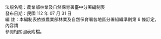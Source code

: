 法規名稱：農業部林業及自然保育署臺中分署編制表  
發布日期：民國 112 年 07 月 31 日  
編 註：本編制表依據農業部林業及自然保育署各地區分署組織準則第 6 條訂定，內容請  
參閱相關圖表附檔。  


